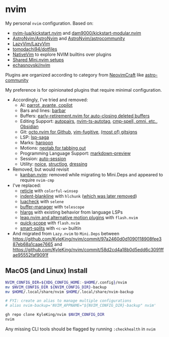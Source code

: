 # nvim

My personal `nvim` configuration. Based on:

- [nvim-lua/kickstart.nvim](https://github.com/nvim-lua/kickstart.nvim) and [dam9000/kickstart-modular.nvim](https://github.com/dam9000/kickstart-modular.nvim)
- [AstroNvim/AstroNvim](https://github.com/AstroNvim/AstroNvim) and [AstroNvim/astrocommunity](https://github.com/AstroNvim/astrocommunity)
- [LazyVim/LazyVim](https://github.com/LazyVim/LazyVim)
- [tomodachi94/dotfiles](https://github.com/tomodachi94/dotfiles/tree/8dc76a30ae9ddcdb4c9b277209408cd2201b63d3/home/common/nvim)
- [NativeVim](https://github.com/boltlessengineer/NativeVim) to explore NVIM builtins over plugins
- [Shared Mini.nvim setups](https://github.com/echasnovski/mini.nvim/discussions/36)
- [echasnovski/nvim](https://github.com/echasnovski/nvim)

Plugins are organized according to category from [NeovimCraft](https://neovimcraft.com) like [astro-community](https://github.com/AstroNvim/astrocommunity/blob/59df499a5730504d1cad22073d9cd4a06ca03e0f/CONTRIBUTING.md)

My preference is for opinionated plugins that require minimal configuration.

- Accordingly, I've tried and removed:
    - AI: [parrot, avante, copilot](https://github.com/KyleKing/nvim/commit/8595a11da8866f6db5ebaa324a94db05d04cd2bb)
    - Bars and lines: [barbar](https://github.com/KyleKing/nvim/commit/186b25c#diff-a08294f302313640d70006877f8111d54587c50a998ceb770b56c704c90fb77a)
    - Buffers: [early-retirement.nvim for auto-closing deleted buffers](https://github.com/KyleKing/nvim/commit/00898cdc3c721d5445a7186cd786fd3c5af7dd9f)
    - Editing Support: [autopairs](https://github.com/KyleKing/nvim/commit/7e106f21d6645454b088b3089c3a3f2d067ffc7c), [nvim-ts-autotag](https://github.com/KyleKing/nvim/commit/460d16f07eb9d2ae49c1f59971948ac3a48f1dde), [cmp-spell, omni, etc.](https://github.com/KyleKing/nvim/commit/f3e92a6586af3dbb3f3735c05e1539a9aeb663c0), [Obsidian](https://github.com/KyleKing/nvim/commit/a60d7317b99ef60fa0677466a778958cf0d950fd)
    - Git: [octo.nvim for Github](https://github.com/KyleKing/nvim/commit/1b3836019ce3943e6f7fcf7d96b728a1f9687c11), [vim-fugitive](https://github.com/KyleKing/nvim/commit/1b3836019ce3943e6f7fcf7d96b728a1f9687c11), [(most of) gitsigns](https://github.com/KyleKing/nvim/commit/0ef02b8422d68d1a266d6c53b28a4f112cd913d9)
    - LSP: [lsp-saga](https://github.com/KyleKing/nvim/commit/da614ec7db07a1e7245744d6f64776c6d04622e9)
    - Marks: [harpoon](https://github.com/KyleKing/nvim/commit/d93f43420229cf43fdc7cab12576d1af1f34b4e6)
    - Motions: [neotab for tabbing out](https://github.com/KyleKing/nvim/commit/61a301f56c11ec01433badb53430368f0cff6ca9)
    - Programming Language Support: [markdown-preview](https://github.com/KyleKing/nvim/commit/3a3b0c667e1b755f26443e5968168db08b460ff3)
    - Session: [auto-session](https://github.com/KyleKing/nvim/commit/7ae6899681355904b83a757f28f014295a0321d8)
    - Utility: [noice](https://github.com/KyleKing/nvim/commit/8a30f4d03c8271756ecd1659e241013e78788834), [structlog](https://github.com/KyleKing/nvim/commit/9e10e13), [dressing](https://github.com/KyleKing/nvim/commit/a58d2e9c71c25ac584cd1581295b8b68d0c516e9)
- Removed, but would revisit
    - [kanban.nvim](https://github.com/KyleKing/nvim/commit/fba8b07ecd6b19495ba297a4e8a10f481eb0c939): removed while migrating to Mini.Deps and appeared to require `nvim-cmp`
- I've replaced:
    - [reticle](https://github.com/KyleKing/nvim/commit/3297142) with `colorful-winsep`
    - [indent-blankline](https://github.com/KyleKing/nvim/commit/3e823707087166c1718dc3e0a815a43d472e40a9) with `hlchunk` ([which was later removed](https://github.com/KyleKing/nvim/commit/a9596bb11332a77d74111b4ddd1cdb36b18ba47f))
    - [luacheck](https://github.com/KyleKing/nvim/commit/a76ebc1) with `selene`
    - [buffer-manager](https://github.com/KyleKing/nvim/commit/3bf83abcba6d9e36a0313013ea34d2b3a931a81b) with `telescope`
    - [hlargs](https://github.com/KyleKing/nvim/commit/9ce2a1c) with existing behavior from language LSPs
    - [leap.nvim and alternative motion plugins](https://github.com/KyleKing/nvim/commit/d93f43420229cf43fdc7cab12576d1af1f34b4e6) with `flash.nvim`
    - [quick-scope](https://github.com/KyleKing/nvim/commit/d93f43420229cf43fdc7cab12576d1af1f34b4e6) with `flash.nvim`
    - [smart-splits](https://github.com/KyleKing/nvim/commit/c2ef609997d11df798b05f6a4b30c0fad42504e8) with `<c-w>` builtin
- And migrated from `Lazy.nvim` to `Mini.Deps` between <https://github.com/KyleKing/nvim/commit/97a2460d0d1090118908fee387eb68a1caae7665> and <https://github.com/KyleKing/nvim/commit/58d2cd4a18b0d5edd6c3091ffae95552faf9091f>

## MacOS (and Linux) Install

```sh
NVIM_CONFIG_DIR=${XDG_CONFIG_HOME:-$HOME/.config}/nvim
mv $NVIM_CONFIG_DIR ${NVIM_CONFIG_DIR}-backup
mv $HOME/.local/share/nvim $HOME/.local/share/nvim-backup

# FYI: create an alias to manage multiple configurations
# alias nvim-backup='NVIM_APPNAME="${NVIM_CONFIG_DIR}-backup" nvim'

gh repo clone KyleKing/nvim $NVIM_CONFIG_DIR
nvim
```

Any missing CLI tools should be flagged by running `:checkhealth` in `nvim`
